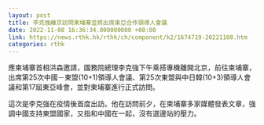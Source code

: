 ```yaml
---
layout: post
title: 李克強離京訪問柬埔寨並將出席東亞合作領導人會議
date: 2022-11-08 16:36:34.000000000 +08:00
link: https://news.rthk.hk/rthk/ch/component/k2/1674719-20221108.htm
categories: rthk
---
```


應柬埔寨首相洪森邀請，國務院總理李克強下午乘搭專機離開北京，前往柬埔寨，出席第25次中國－東盟(10+1)領導人會議、第25次東盟與中日韓(10+3)領導人會議和第17屆東亞峰會，並對柬埔寨進行正式訪問。

這次是李克強在疫情後首度出訪。他在訪問前夕，在柬埔寨多家媒體發表文章，強調中國支持東盟國家，又指和中國在一起，沒有選邊站的壓力。
